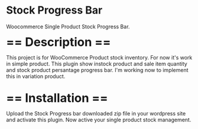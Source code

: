 # Stock Progress Bar
 Woocommerce Single Product Stock Progress Bar.

<p><b><font size="+3">== Description ==</font></b></p>
This project is for WooCommerce Product stock inventory. For now it's work in simple product. This plugin show instock product and sale item quantity and stock product persantage progress bar. I'm working now to implement this in variation product.

<br>
<br>

<p><b><font size="+3">== Installation ==</font></b></p>

Upload the Stock Progress bar downloaded zip file in your wordpress site and activate this plugin. Now active your single product stock management. 
